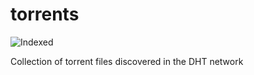 torrents 
========
![Indexed](https://img.shields.io/badge/indexed-246843-blue)

Collection of torrent files discovered in the DHT network
